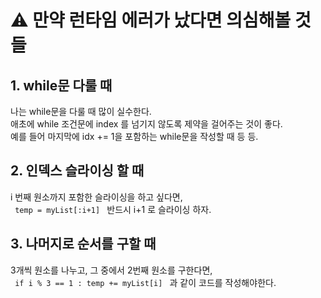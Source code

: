 # ⚠️ 만약 런타임 에러가 났다면 의심해볼 것들
## 1. while문 다룰 때
나는 while문을 다룰 때 많이 실수한다.   
애초에 while 조건문에 index 를 넘기지 않도록 제약을 걸어주는 것이 좋다.   
예를 들어 마지막에 idx += 1을 포함하는 while문을 작성할 때 등 등.   
## 2. 인덱스 슬라이싱 할 때
i 번째 원소까지 포함한 슬라이싱을 하고 싶다면,   
<code> temp = myList[:i+1] </code> 반드시 i+1 로 슬라이싱 하자.
## 3. 나머지로 순서를 구할 때
3개씩 원소를 나누고, 그 중에서 2번째 원소를 구한다면,   
<code> if i % 3 == 1 : temp += myList[i] </code> 과 같이 코드를 작성해야한다.
